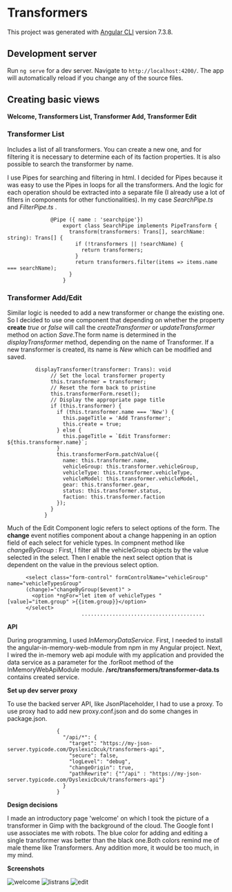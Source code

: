 # Transformers

This project was generated with [Angular CLI](https://github.com/angular/angular-cli) version 7.3.8.

## Development server

Run `ng serve` for a dev server. Navigate to `http://localhost:4200/`. The app will automatically reload if you change any of the source files.


## Creating basic views 

**Welcome, Transformers List, Transformer Add, Transformer Edit**

### Transformer List

Includes a list of all transformers. You can create a new one, and for filtering it is necessary to determine each of its faction properties.
It is also possible to search the transformer by name.

I use Pipes for searching and filtering in html. I decided for Pipes because it was easy to use the Pipes in loops for all the transformers. And the logic for each operation should be extracted into a separate file (I already use a lot of filters in components for other functionalities). In my case *SearchPipe.ts* and *FilterPipe.ts* .

  
  
                  @Pipe ({ name : 'searchpipe'})
                      export class SearchPipe implements PipeTransform {
                        transform(transformers: Trans[], searchName: string): Trans[] {
                          if (!transformers || !searchName) {
                            return transformers;
                          }
                          return transformers.filter(items => items.name === searchName);
                        }
                      }


### Transformer Add/Edit

Similar logic is needed to add a new transformer or change the existing one. So I decided to use one component that depending on whether the property **create** *true* or *false* will call the *createTransformer* or *updateTransformer* method on action *Save*.The form name is determined in the *displayTransformer* method, depending on the name of Transformer. If a new transformer is created, its name is *New* which can be modified and saved.
             
             
             displayTransformer(transformer: Trans): void 
                  // Set the local transformer property
                  this.transformer = transformer;
                  // Reset the form back to pristine
                  this.transformerForm.reset();
                  // Display the appropriate page title
                  if (this.transformer) {
                    if (this.transformer.name === 'New') {
                      this.pageTitle = 'Add Transformer';
                      this.create = true;
                    } else {
                      this.pageTitle = `Edit Transformer: ${this.transformer.name}`;
                    }
                    this.transformerForm.patchValue({
                      name: this.transformer.name,
                      vehicleGroup: this.transformer.vehicleGroup,
                      vehicleType: this.transformer.vehicleType,
                      vehicleModel: this.transformer.vehicleModel,
                      gear: this.transformer.gear,
                      status: this.transformer.status,
                      faction: this.transformer.faction
                    });
                  }
                }
                
Much of the Edit Component logic refers to select options of the form.
The **change** event notifies component about a change happening in an option field of each select for vehicle types. In compnent method like *changeByGroup* : First, I filter all the vehicleGroup objects by the value selected in the select. Then I enable the next select option that is dependent on the value in the previous select option.

          <select class="form-control" formControlName="vehicleGroup" name="vehicleTypesGroup"    
          (change)="changeByGroup($event)" >
            <option *ngFor="let item of vehicleTypes " [value]="item.group" >{{item.group}}</option>
          </select>
                            ........................................
**API**    

During programming, I used *InMemoryDataService*. First, I needed to install the angular-in-memory-web-module from npm in my Angular project. Next, I wired the in-memory web api module with my application and provided the data service as a parameter for the .forRoot method of the InMemoryWebApiModule module.
**/src/transformers/transformer-data.ts** contains created service.

**Set up dev server proxy**

To use the backed server API, like JsonPlaceholder, I had to use a proxy. To use proxy had to add new proxy.conf.json and do some changes in package.json.

                    {
                      "/api/*": {
                        "target": "https://my-json-server.typicode.com/DyslexicDcuk/transformers-api",
                        "secure": false,
                        "logLevel": "debug",
                        "changeOrigin": true,
                        "pathRewrite": {"^/api" : "https://my-json-server.typicode.com/DyslexicDcuk/transformers-api"}
                      }
                    }

**Design decisions**

I made an introductory page  'welcome' on which I took the picture of a transformer in Gimp with the background of the cloud. The Google font I use associates me with robots. The blue color for adding and editing a single transformer was better than the black one.Both colors remind me of male theme like Transformers. Any addition more, it would be too much, in my mind.

**Screenshots**

![welcome](https://user-images.githubusercontent.com/6881169/57423468-763afb00-7214-11e9-98a5-ccdb27e950b8.png)
![listrans](https://user-images.githubusercontent.com/6881169/57423339-e72de300-7213-11e9-8168-257bb8398033.png)
![edit](https://user-images.githubusercontent.com/6881169/57423577-d762ce80-7214-11e9-8756-94999d4dd0ba.png)



